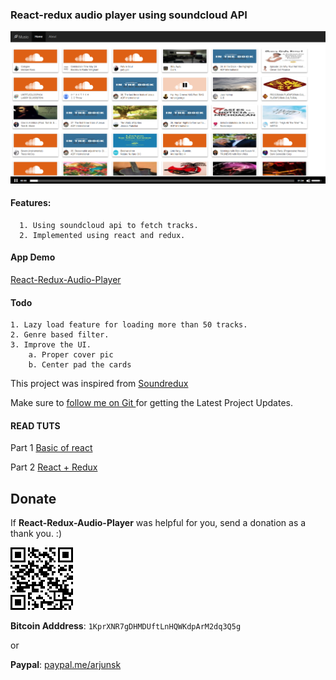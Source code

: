 ###  React-redux audio player using soundcloud API 

![React-Redux-Audio-Player](/screen1.png)

#### Features:
      1. Using soundcloud api to fetch tracks.
      2. Implemented using react and redux.
       

#### App Demo
[ React-Redux-Audio-Player ](https://musio-react.herokuapp.com)

#### Todo
    1. Lazy load feature for loading more than 50 tracks.
    2. Genre based filter.
    3. Improve the UI.
        a. Proper cover pic
        b. Center pad the cards
    
This project was inspired from [Soundredux](https://github.com/andrewngu/sound-redux)    


Make sure to [follow me on Git ](http://github.com/arjunsk) for getting the Latest Project Updates. 

#### READ TUTS

Part 1 [ Basic of react ](http://www.arjunsk.com/react/getting-started-react/)

Part 2 [ React + Redux ](http://www.arjunsk.com/react/reactreduxsoundcloud-musio/)

## Donate

If **React-Redux-Audio-Player** was helpful for you, send a donation as a thank you. :)

![Bitcoin](/btc.png)

**Bitcoin Adddress**: `1KprXNR7gDHMDUftLnHQWKdpArM2dq3Q5g`

or

**Paypal**:  [paypal.me/arjunsk](https://www.paypal.me/arjunsk/5) 




